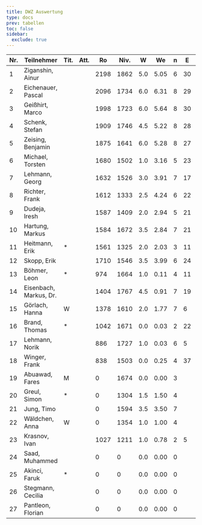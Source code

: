```yaml
---
title: DWZ Auswertung
type: docs
prev: tabellen
toc: false
sidebar:
  exclude: true
---
```


| Nr. | Teilnehmer         | Tit. | Att. | Ro   | Niv. | W   | We   | n | E  | /  | J  | Rh   | X   | Rn   | Diff. |
|-----|--------------------|------|------|------|------|-----|------|---|----|----|----|------|-----|------|-------|
| 1   | Ziganshin, Ainur   |      |      | 2198 | 1862 | 5.0 | 5.05 | 6 | 30 | 15 |    | 2135 |     | 2197 | -1    |
| 2   | Eichenauer, Pascal |      |      | 2096 | 1734 | 6.0 | 6.31 | 8 | 29 | 10 |    | 1927 |     | 2090 | -6    |
| 3   | Geißhirt, Marco    |      |      | 1998 | 1723 | 6.0 | 5.64 | 8 | 30 | 15 |    | 1916 |     | 2005 | 7     |
| 4   | Schenk, Stefan     |      |      | 1909 | 1746 | 4.5 | 5.22 | 8 | 28 | 15 |    | 1789 |     | 1893 | -16   |
| 5   | Zeising, Benjamin  |      |      | 1875 | 1641 | 6.0 | 5.28 | 8 | 27 | 15 |    | 1834 |     | 1891 | 16    |
| 6   | Michael, Torsten   |      |      | 1680 | 1502 | 1.0 | 3.16 | 5 | 23 | 15 |    | 1262 |     | 1619 | -61   |
| 7   | Lehmann, Georg     |      |      | 1632 | 1526 | 3.0 | 3.91 | 7 | 17 | 10 |    | 1476 |     | 1602 | -30   |
| 8   | Richter, Frank     |      |      | 1612 | 1333 | 2.5 | 4.24 | 6 | 22 | 15 |    | 1276 |     | 1563 | -49   |
| 9   | Dudeja, Iresh      |      |      | 1587 | 1409 | 2.0 | 2.94 | 5 | 21 | 15 |    | 1337 |     | 1559 | -28   |
| 10  | Hartung, Markus    |      |      | 1584 | 1672 | 3.5 | 2.84 | 7 | 21 | 15 |    | 1672 |     | 1602 | 18    |
| 11  | Heitmann, Erik     | *    |      | 1561 | 1325 | 2.0 | 2.03 | 3 | 11 | 5  |    | 1450 |     | 1560 | -1    |
| 12  | Skopp, Erik        |      |      | 1710 | 1546 | 3.5 | 3.99 | 6 | 24 | 15 |    | 1603 |     | 1697 | -13   |
| 13  | Böhmer, Leon       | *    |      | 974  | 1664 | 1.0 | 0.11 | 4 | 11 | 10 |    | 1471 |     | 1021 | 47    |
| 14  | Eisenbach, Markus, Dr. |   |      | 1404 | 1767 | 4.5 | 0.91 | 7 | 19 | 15 |    | 1869 |     | 1514 | 110   |
| 15  | Görlach, Hanna     | W    |      | 1378 | 1610 | 2.0 | 1.77 | 7 | 6  | 5  |    | 1452 |     | 1392 | 14    |
| 16  | Brand, Thomas      | *    |      | 1042 | 1671 | 0.0 | 0.03 | 2 | 22 | 15 |    |      |     | 1041 | -1    |
| 17  | Lehmann, Norik     |      |      | 886  | 1727 | 1.0 | 0.03 | 6 | 5  | 5  |    | 1454 |     | 956  | 70    |
| 18  | Winger, Frank      |      |      | 838  | 1503 | 0.0 | 0.25 | 4 | 37 | 15 |    | 703  |     | 834  | -4    |
| 19  | Abuawad, Fares     | M    |      | 0    | 1674 | 0.0 | 0.00 | 3 |    | 0  |    |      |     | 0    | 0     |
| 20  | Greul, Simon       | *    |      | 0    | 1304 | 1.5 | 1.50 | 4 |    | 0  |    |      |     | 0    | 0     |
| 21  | Jung, Timo         |      |      | 0    | 1594 | 3.5 | 3.50 | 7 |    | 5  |    | 1694 |     | 1694 | 0     |
| 22  | Wäldchen, Anna     | W    |      | 0    | 1354 | 1.0 | 1.00 | 4 |    | 0  |    |      |     | 0    | 0     |
| 23  | Krasnov, Ivan      |      |      | 1027 | 1211 | 1.0 | 0.78 | 2 | 5  | 5  |    |      |     | 1052 | 25    |
| 24  | Saad, Muhammed     |      |      | 0    | 0    | 0.0 | 0.00 | 0 |    | 0  |    |      |     | 0    | 0     |
| 25  | Akinci, Faruk      | *    |      | 0    | 0    | 0.0 | 0.00 | 0 |    | 0  |    |      |     | 0    | 0     |
| 26  | Stegmann, Cecilia  |      |      | 0    | 0    | 0.0 | 0.00 | 0 |    | 0  |    |      |     | 0    | 0     |
| 27  | Pantleon, Florian  |      |      | 0    | 0    | 0.0 | 0.00 | 0 |    | 0  |    |      |     | 0    | 0     |

